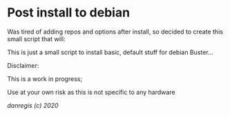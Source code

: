 Post install to debian 
======================

Was tired of adding repos and options after install, so decided to create this small script that will:

This is just a small script to install basic, default stuff for debian Buster...

Disclaimer:

This is a work in progress;

Use at your own risk as this is not specific to any hardware

*danregis (c) 2020*
